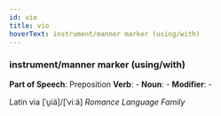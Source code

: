 ```yaml
---
id: vio
title: vio
hoverText: instrument/manner marker (using/with)
---
```


### instrument/manner marker (using/with)

**Part of Speech**: Preposition
**Verb**: -
**Noun**: -
**Modifier**: -

Latin via [ˈu̯iä]/[ˈviːä]
*Romance Language Family*